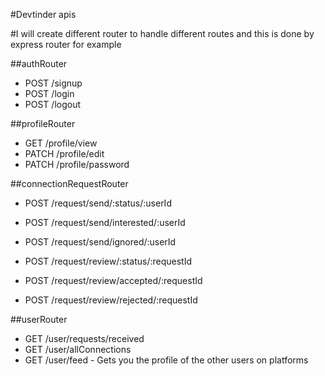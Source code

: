 #Devtinder apis

#I will create different router to handle different routes and this is done by express router for example

##authRouter

- POST /signup
- POST /login
- POST /logout

##profileRouter

- GET /profile/view
- PATCH /profile/edit
- PATCH /profile/password

##connectionRequestRouter

- POST /request/send/:status/:userId
- POST /request/send/interested/:userId
- POST /request/send/ignored/:userId

- POST /request/review/:status/:requestId
- POST /request/review/accepted/:requestId
- POST /request/review/rejected/:requestId

##userRouter

- GET /user/requests/received
- GET /user/allConnections
- GET /user/feed - Gets you the profile of the other users on platforms
